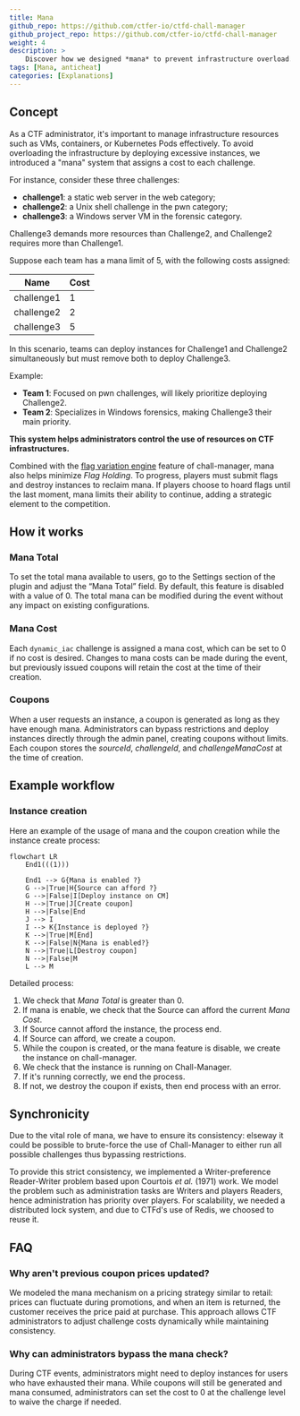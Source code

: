 ```yaml
---
title: Mana
github_repo: https://github.com/ctfer-io/ctfd-chall-manager
github_project_repo: https://github.com/ctfer-io/ctfd-chall-manager
weight: 4
description: >
    Discover how we designed *mana* to prevent infrastructure overload.
tags: [Mana, anticheat]
categories: [Explanations]
---
```


## Concept

As a CTF administrator, it's important to manage infrastructure resources such as VMs, containers, or Kubernetes Pods effectively. To avoid overloading the infrastructure by deploying excessive instances, we introduced a "mana" system that assigns a cost to each challenge.

For instance, consider these three challenges:
* **challenge1**: a static web server in the web category;
* **challenge2**: a Unix shell challenge in the pwn category;
* **challenge3**: a Windows server VM in the forensic category.

Challenge3 demands more resources than Challenge2, and Challenge2 requires more than Challenge1.

Suppose each team has a mana limit of 5, with the following costs assigned:

| Name          | Cost |
|---------------|------|
| challenge1    | 1    |
| challenge2    | 2    |
| challenge3    | 5    |

In this scenario, teams can deploy instances for Challenge1 and Challenge2 simultaneously but must remove both to deploy Challenge3.

Example:
* **Team 1**: Focused on pwn challenges, will likely prioritize deploying Challenge2.
* **Team 2**: Specializes in Windows forensics, making Challenge3 their main priority.

**This system helps administrators control the use of resources on CTF infrastructures.**

Combined with the [flag variation engine](/docs/chall-manager/challmaker-guides/flag-variation-engine/) feature of chall-manager, mana also helps minimize *Flag Holding*. To progress, players must submit flags and destroy instances to reclaim mana. If players choose to hoard flags until the last moment, mana limits their ability to continue, adding a strategic element to the competition.

## How it works

### Mana Total

To set the total mana available to users, go to the Settings section of the plugin and adjust the “Mana Total” field. By default, this feature is disabled with a value of 0. The total mana can be modified during the event without any impact on existing configurations.

### Mana Cost

Each `dynamic_iac` challenge is assigned a mana cost, which can be set to 0 if no cost is desired. Changes to mana costs can be made during the event, but previously issued coupons will retain the cost at the time of their creation.

### Coupons

When a user requests an instance, a coupon is generated as long as they have enough mana. Administrators can bypass restrictions and deploy instances directly through the admin panel, creating coupons without limits. Each coupon stores the *sourceId*, *challengeId*, and *challengeManaCost* at the time of creation.

## Example workflow
### Instance creation

Here an example of the usage of mana and the coupon creation while the instance create process:
```mermaid
flowchart LR
    End1(((1)))

    End1 --> G{Mana is enabled ?}
    G -->|True|H{Source can afford ?}
    G -->|False|I[Deploy instance on CM]
    H -->|True|J[Create coupon]
    H -->|False|End
    J --> I
    I --> K{Instance is deployed ?}
    K -->|True|M[End]
    K -->|False|N{Mana is enabled?}
    N -->|True|L[Destroy coupon]
    N -->|False|M
    L --> M
```

Detailed process:
1. We check that *Mana Total* is greater than 0.
2. If mana is enable, we check that the Source can afford the current *Mana Cost*.
3. If Source cannot afford the instance, the process end.
4. If Source can afford, we create a coupon.
5. While the coupon is created, or the mana feature is disable, we create the instance on chall-manager.
6. We check that the instance is running on Chall-Manager.
7. If it's running correctly, we end the process.
8. If not, we destroy the coupon if exists, then end process with an error.

## Synchronicity

Due to the vital role of mana, we have to ensure its consistency: elseway it could be possible to brute-force the use of Chall-Manager to either run all possible challenges thus bypassing restrictions.

To provide this strict consistency, we implemented a Writer-preference Reader-Writer problem based upon Courtois _et al._ (1971) work. We model the problem such as administration tasks are Writers and players Readers, hence administration has priority over players.
For scalability, we needed a distributed lock system, and due to CTFd's use of Redis, we choosed to reuse it.

## FAQ

### Why aren't previous coupon prices updated?

We modeled the mana mechanism on a pricing strategy similar to retail: prices can fluctuate during promotions, and when an item is returned, the customer receives the price paid at purchase. This approach allows CTF administrators to adjust challenge costs dynamically while maintaining consistency.

### Why can administrators bypass the mana check?

During CTF events, administrators might need to deploy instances for users who have exhausted their mana. While coupons will still be generated and mana consumed, administrators can set the cost to 0 at the challenge level to waive the charge if needed.
